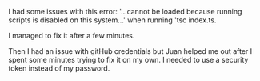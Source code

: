 I had some issues with this error:
'...cannot be loaded because running scripts is disabled on this system...' when running 'tsc index.ts.

I managed to fix it after a few minutes.

Then I had an issue with gitHub credentials but Juan helped me out after I spent some minutes trying to fix it on my own. I needed to use a security token instead of my password.
